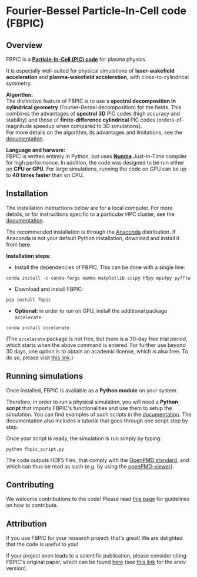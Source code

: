 # Fourier-Bessel Particle-In-Cell code (FBPIC)

## Overview

FBPIC is a **[Particle-In-Cell (PIC) code](https://en.wikipedia.org/wiki/Particle-in-cell)** for plasma physics.  

It is especially well-suited for physical simulations of
**laser-wakefield acceleration** and **plasma-wakefield acceleration**, with close-to-cylindrical symmetry.

**Algorithm:**  
The distinctive feature of FBPIC is to use
a **spectral decomposition in
cylindrical geometry** (Fourier-Bessel
decomposition) for the fields. This combines the advantages of **spectral 3D** PIC codes (high accuracy and stability) and
those of **finite-difference cylindrical** PIC codes
(orders-of-magnitude speedup when compared to 3D simulations).  
For more details on the algorithm, its advantages and limitations, see
the [documentation](http://fbpic.github.io).


**Language and harware:**  
FBPIC is written entirely in Python, but uses 
**[Numba](http://numba.pydata.org/)** Just-In-Time compiler for high
performance. In addition, the code was designed to be run
either on **CPU or GPU**. For large
simulations, running the code on GPU can be up to **40 times faster**
than on CPU.

## Installation

The installation instructions below are for a local computer. For more
details, or for instructions specific to a particular HPC cluster, see
the [documentation](http://fbpic.github.io).

The recommended installation is through the
[Anaconda](https://www.continuum.io/why-anaconda) distribution.
If Anaconda is not your default Python installation, download and install
it from [here](https://www.continuum.io/downloads).

**Installation steps**:

- Install the dependencies of FBPIC. This can be done with a single line:  
```
conda install -c conda-forge numba matplotlib scipy h5py mpi4py pyfftw
```
- Download and install FBPIC:
```
pip install fbpic
```

- **Optional:** in order to run on GPU, install the additional package
`accelerate`:
```
conda install accelerate
```
(The `accelerate` package is not free, but there is a 30-day free trial period,
  which starts when the above command is entered. For further use beyond 30
  days, one option is to obtain an academic license, which is also free. To do
  so, please visit [this link](https://www.continuum.io/anaconda-academic-subscriptions-available).)

## Running simulations

Once installed, FBPIC is available as a **Python module** on your
system.

Therefore, in order to run a physical simulation, you will need a **Python
script** that imports FBPIC's functionalities and use them to setup the
simulation. You can find examples of such scripts in the
[documentation](http://fbpic.github.io). The documentation also
includes a tutorial that goes through one script step by step.

Once your script is ready, the simulation is run simply by typing:
```
python fbpic_script.py
```
The code outputs HDF5 files, that comply with the
[OpenPMD standard](http://www.openpmd.org/#/start),
 and which can thus be read as such (e.g. by using the
 [openPMD-viewer](https://github.com/openPMD/openPMD-viewer)).

## Contributing

We welcome contributions to the code! Please read [this page](https://github.com/fbpic/fbpic/blob/master/CONTRIBUTING.md) for guidelines on how to contribute.

## Attribution

If you use FBPIC for your research project: that's great! We are
delighted that the code is useful to you!

If your project even leads to a scientific publication, please
consider citing FBPIC's original paper, which can be found
[here](http://www.sciencedirect.com/science/article/pii/S0010465516300224)
(see [this link](https://arxiv.org/abs/1507.04790) for the arxiv version).
